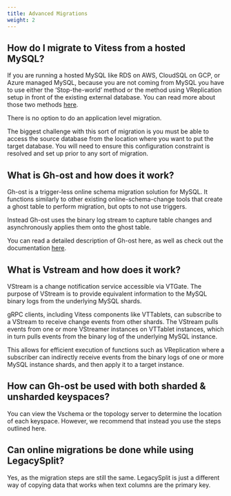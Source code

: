 ```yaml
---
title: Advanced Migrations
weight: 2
---
```


## How do I migrate to Vitess from a hosted MySQL?

If you are running a hosted MySQL like RDS on AWS, CloudSQL on GCP, or Azure managed MySQL, because you are not coming from MySQL you have to use either the ‘Stop-the-world’ method or the method using VReplication setup in front of the existing external database.  You can read more about those two methods [here](https://vitess.io/docs/user-guides/migration/migrate-data/).

There is no option to do an application level migration. 

The biggest challenge with this sort of migration is you must be able to access the source database from the location where you want to put the target database. You will need to ensure this configuration constraint is resolved and set up prior to any sort of migration.

## What is Gh-ost and how does it work?

Gh-ost is a trigger-less online schema migration solution for MySQL. It functions similarly to other existing online-schema-change tools that create a ghost table to perform migration, but opts to not use triggers.

Instead Gh-ost uses the binary log stream to capture table changes and asynchronously applies them onto the ghost table.

You can read a detailed description of Gh-ost here, as well as check out the documentation [here](https://github.com/github/gh-ost/tree/master/doc).

## What is Vstream and how does it work?

VStream is a change notification service accessible via VTGate. The purpose of VStream is to provide equivalent information to the MySQL binary logs from the underlying MySQL shards. 

gRPC clients, including Vitess components like VTTablets, can subscribe to a VStream to receive change events from other shards. The VStream pulls events from one or more VStreamer instances on VTTablet instances, which in turn pulls events from the binary log of the underlying MySQL instance. 

This allows for efficient execution of functions such as VReplication where a subscriber can indirectly receive events from the binary logs of one or more MySQL instance shards, and then apply it to a target instance. 

## How can Gh-ost be used with both sharded & unsharded keyspaces?

You can view the Vschema or the topology server to determine the location of each keyspace. However, we recommend that instead you use the steps outlined here. 

## Can online migrations be done while using LegacySplit?

Yes, as the migration steps are still the same. LegacySplit is just a different way of copying data that works when text columns are the primary key.
